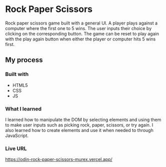 # Rock Paper Scissors

Rock paper scissors game built with a general UI. A player plays against a computer where the first one to 5 wins. The user inputs their choice by clicking on the corresponding button. The game can be reset to play again with the play again button when either the player or computer hits 5 wins first.

## My process

### Built with

- HTML5
- CSS
- JS

### What I learned

I learned how to manipulate the DOM by selecting elements and using them to make user inputs such as picking rock, paper, scissors, or try again. I also learned how to create elements and use it when needed to through JavaScript.

### Live URL

https://odin-rock-paper-scissors-murex.vercel.app/
